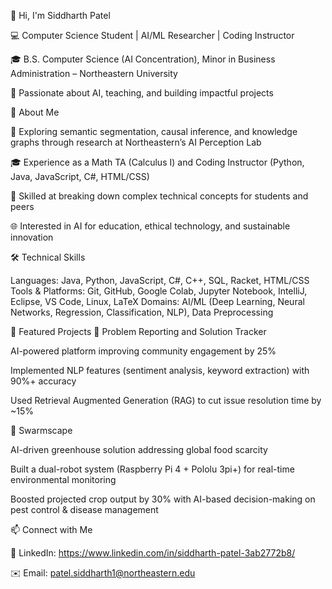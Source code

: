 👋 Hi, I'm Siddharth Patel

💻 Computer Science Student | AI/ML Researcher | Coding Instructor

🎓 B.S. Computer Science (AI Concentration), Minor in Business Administration – Northeastern University

🚀 Passionate about AI, teaching, and building impactful projects

🔹 About Me

🌱 Exploring semantic segmentation, causal inference, and knowledge graphs through research at Northeastern’s AI Perception Lab

🎓 Experience as a Math TA (Calculus I) and Coding Instructor (Python, Java, JavaScript, C#, HTML/CSS)

🤝 Skilled at breaking down complex technical concepts for students and peers

🌐 Interested in AI for education, ethical technology, and sustainable innovation

🛠 Technical Skills

Languages: Java, Python, JavaScript, C#, C++, SQL, Racket, HTML/CSS
Tools & Platforms: Git, GitHub, Google Colab, Jupyter Notebook, IntelliJ, Eclipse, VS Code, Linux, LaTeX
Domains: AI/ML (Deep Learning, Neural Networks, Regression, Classification, NLP), Data Preprocessing

📌 Featured Projects
🔹 Problem Reporting and Solution Tracker

AI-powered platform improving community engagement by 25%

Implemented NLP features (sentiment analysis, keyword extraction) with 90%+ accuracy

Used Retrieval Augmented Generation (RAG) to cut issue resolution time by ~15%

🔹 Swarmscape

AI-driven greenhouse solution addressing global food scarcity

Built a dual-robot system (Raspberry Pi 4 + Pololu 3pi+) for real-time environmental monitoring

Boosted projected crop output by 30% with AI-based decision-making on pest control & disease management


📫 Connect with Me

💼 LinkedIn: https://www.linkedin.com/in/siddharth-patel-3ab2772b8/

✉️ Email: patel.siddharth1@northeastern.edu

 
